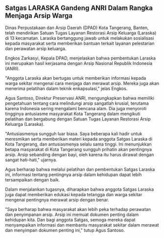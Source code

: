 ## Satgas LARASKA Gandeng ANRI Dalam Rangka Menjaga Arsip Warga

Dinas Perpustakaan dan Arsip Daerah (DPAD) Kota Tangerang, Banten, telah mendirikan Satuan Tugas Layanan Restorasi Arsip Keluarga (Laraska) di 13 kecamatan. Laraska bertanggung jawab untuk melakukan sosialisasi kepada masyarakat serta memberikan bantuan terkait layanan pelestarian dan perawatan arsip keluarga.

Engkos Zarkasyi, Kepala DPAD, menjelaskan bahwa pembentukan Laraska ini merupakan hasil kerjasama dengan Arsip Nasional Republik Indonesia (ANRI).

"Anggota Laraska akan bertugas untuk memberikan informasi kepada warga sekitar mengenai cara menjaga dan merawat arsip. Mereka juga akan menerima pelatihan dalam teknik enkapsulasi," jelas Engkos.

Agus Santoso, Direktur Preservasi ANRI, mengungkapkan bahwa memiliki pengetahuan tentang cara melindungi arsip sangatlah krusial, terutama karena Indonesia sering mengalami bencana alam. Dia juga menyoroti tingginya antusiasme masyarakat Kota Tangerang dalam mengikuti pelatihan dan bergabung dengan Satuan Tugas Layanan Restorasi Arsip Keluarga (Laraska).

"Antusiasmenya sungguh luar biasa. Saya beberapa kali hadir untuk meresmikan serta memberikan materi kepada anggota Satgas Laraska di Kota Tangerang, dan antusiasmenya selalu sama tinggi. Ini menunjukkan betapa masyarakat di Kota Tangerang sungguh prihatin akan pentingnya arsip. Arsip sebanding dengan bayi, oleh karena itu harus dirawat dengan sangat hati-hati," ujarnya.

Agus berharap bahwa melalui pelatihan dan pembentukan Satgas Laraska ini, informasi tentang pentingnya arsip dalam kehidupan dapat lebih tersampaikan dengan baik.

Dalam menjalankan tugasnya, diharapkan bahwa anggota Satgas Laraska juga dapat memberikan edukasi kepada tetangga dan warga sekitar mengenai pentingnya merawat arsip dengan benar.

"Saya berharap bahwa masyarakat akan lebih peka terhadap perawatan dan penyimpanan arsip. Arsip ini memuat dokumen penting dalam kehidupan kita. Dan bagi anggota Satgas, semoga mereka dapat menyampaikan informasi dan membantu masyarakat sekitar dalam merawat dan menyimpan dokumen penting ini," tutup Agus Santoso.
